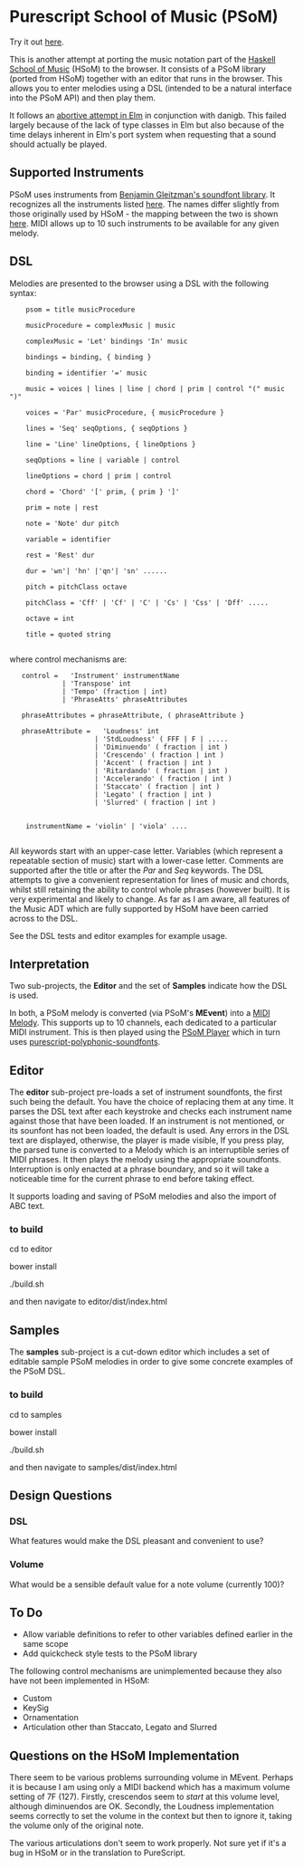 Purescript School of Music (PSoM)
=================================

Try it out [here](http://www.tradtunedb.org.uk:8600/).

This is another attempt at porting the music notation part of the [Haskell School of Music](https://github.com/Euterpea/Euterpea2) (HSoM) to the browser. It consists of a PSoM library (ported from HSoM) together with an editor that runs in the browser. This allows you to enter melodies using a DSL (intended to be a natural interface into the PSoM API) and then play them.

It follows an [abortive attempt in Elm](https://github.com/danigb/elm-school-of-music) in conjunction with danigb.  This failed largely because of the lack of type classes in Elm but also because of the time delays inherent in Elm's port system when requesting that a sound should actually be played.

Supported Instruments
---------------------

PSoM uses instruments from [Benjamin Gleitzman's soundfont library](https://github.com/gleitz/midi-js-soundfonts).  It recognizes all the instruments listed [here](http://gleitz.github.io/midi-js-soundfonts/FluidR3_GM/names.json).  The names differ slightly from those originally used by HSoM - the mapping between the two is shown [here](https://github.com/newlandsvalley/purescript-school-of-music/blob/master/HSoM_INSTRUMENTS.md).  MIDI allows up to 10 such instruments to be available for any given melody.

DSL
---

Melodies are presented to the browser using a DSL with the following syntax:

``` 
    psom = title musicProcedure

    musicProcedure = complexMusic | music
    
    complexMusic = 'Let' bindings 'In' music
    
    bindings = binding, { binding }
    
    binding = identifier '=' music

    music = voices | lines | line | chord | prim | control "(" music ")"

    voices = 'Par' musicProcedure, { musicProcedure }

    lines = 'Seq' seqOptions, { seqOptions }

    line = 'Line' lineOptions, { lineOptions }
    
    seqOptions = line | variable | control

    lineOptions = chord | prim | control

    chord = 'Chord' '[' prim, { prim } ']'

    prim = note | rest

    note = 'Note' dur pitch 
    
    variable = identifier

    rest = 'Rest' dur

    dur = 'wn'| 'hn' |'qn'| 'sn' ......

    pitch = pitchClass octave

    pitchClass = 'Cff' | 'Cf' | 'C' | 'Cs' | 'Css' | 'Dff' .....

    octave = int
    
    title = quoted string
    
```
where control mechanisms are:

```
   control =   'Instrument' instrumentName 
             | 'Transpose' int 
             | 'Tempo' (fraction | int) 
             | 'PhraseAtts' phraseAttributes

   phraseAttributes = phraseAttribute, ( phraseAttribute }
   
   phraseAttribute =   'Loudness' int
                     | 'StdLoudness' ( FFF | F | .....
                     | 'Diminuendo' ( fraction | int ) 
                     | 'Crescendo' ( fraction | int ) 
                     | 'Accent' ( fraction | int ) 
                     | 'Ritardando' ( fraction | int ) 
                     | 'Accelerando' ( fraction | int ) 
                     | 'Staccato' ( fraction | int ) 
                     | 'Legato' ( fraction | int ) 
                     | 'Slurred' ( fraction | int ) 
                     

    instrumentName = 'violin' | 'viola' ....                     
                     
```

All keywords start with an upper-case letter.  Variables (which represent a repeatable section of music) start with a lower-case letter. Comments are supported after the title or after the _Par_ and _Seq_ keywords. The DSL attempts to give a convenient representation for lines of music and chords, whilst still retaining the ability to control whole phrases (however built). It is very experimental and likely to change. As far as I am aware, all features of the Music ADT which are fully supported by HSoM have been carried across to the DSL.

See the DSL tests and editor examples for example usage.

Interpretation
--------------

Two sub-projects, the __Editor__ and the set of __Samples__ indicate how the DSL is used.

In both, a PSoM melody is converted (via PSoM's __MEvent__) into a [MIDI Melody](https://github.com/newlandsvalley/purescript-midi-player/blob/master/src/Data/Midi/Player/HybridPerformance.purs). This supports up to 10 channels, each dedicated to a particular MIDI instrument.  This is then played using  the [PSoM Player](https://github.com/newlandsvalley/purescript-psom-player) which in turn uses [purescript-polyphonic-soundfonts](https://github.com/newlandsvalley/purescript-polyphonic-soundfonts).

Editor
------

The __editor__ sub-project pre-loads a set of instrument soundfonts, the first such being the default. You have the choice of replacing them at any time. It parses the DSL text after each keystroke and checks each instrument name against those that have been loaded.  If an instrument is not mentioned, or its sounfont has not been loaded, the default is used. Any errors in the DSL text are displayed, otherwise, the player is made visible,  If you press play, the parsed tune is converted to a Melody which is an interruptible series of MIDI phrases. It then plays the melody using the appropriate soundfonts. Interruption is only enacted at a phrase boundary, and so it will take a noticeable time for the current phrase to end before taking effect.

It supports loading and saving of PSoM melodies and also the import of ABC text.

### to build 

   cd to editor
 
   bower install

   ./build.sh

   and then navigate to editor/dist/index.html

Samples
-------

The __samples__ sub-project is a cut-down editor which includes a set of editable sample PSoM melodies in order to give some concrete examples of the PSoM DSL.

### to build 

   cd to samples
 
   bower install

   ./build.sh

   and then navigate to samples/dist/index.html


Design Questions
----------------

### DSL

What features would make the DSL pleasant and convenient to use?

### Volume

What would be a sensible default value for a note volume (currently 100)?

To Do
-----

*  Allow variable definitions to refer to other variables defined earlier in the same scope
*  Add quickcheck style tests to the PSoM library

The following control mechanisms are unimplemented because they also have not been implemented in HSoM:

*  Custom
*  KeySig
*  Ornamentation
*  Articulation other than Staccato, Legato and Slurred
  

Questions on the HSoM Implementation
------------------------------------


There seem to be various problems surrounding volume in MEvent.  Perhaps it is because I am using only a MIDI backend which has a maximum volume setting of 7F (127).  Firstly, crescendos seem to _start_ at this volume level, although diminuendos are OK.  Secondly, the Loudness implementation seems correctly to set the volume in the context but then to ignore it, taking the volume only of the original note.

The various articulations don't seem to work properly.  Not sure yet if it's a bug in HSoM or in the translation to PureScript.



